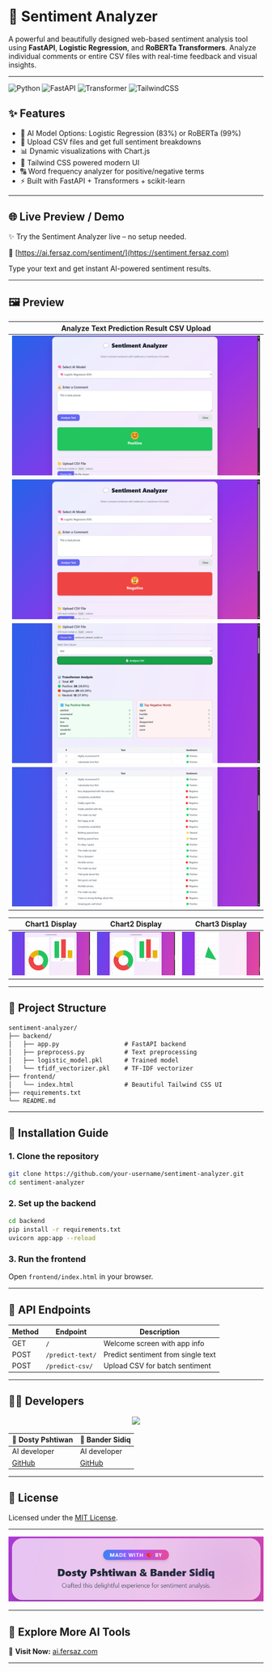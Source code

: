 # 💬 Sentiment Analyzer

A powerful and beautifully designed web-based sentiment analysis tool using **FastAPI**, **Logistic Regression**, and **RoBERTa Transformers**. Analyze individual comments or entire CSV files with real-time feedback and visual insights.

---
![Python](https://img.shields.io/badge/Python-3.12-blue.svg)
![FastAPI](https://img.shields.io/badge/FastAPI-API-green)
![Transformer](https://img.shields.io/badge/HuggingFace-RoBERTa-yellow)
![TailwindCSS](https://img.shields.io/badge/Tailwind-CSS-blue)

## ✨ Features

- 🧠 AI Model Options: Logistic Regression (83%) or RoBERTa (99%)
- 📄 Upload CSV files and get full sentiment breakdowns
- 📊 Dynamic visualizations with Chart.js
- 🎨 Tailwind CSS powered modern UI
- 🔠 Word frequency analyzer for positive/negative terms
- ⚡ Built with FastAPI + Transformers + scikit-learn

---
## 🌐 Live Preview / Demo

✨ Try the Sentiment Analyzer live – no setup needed.

🔗 [https://ai.fersaz.com/sentiment/](https://sentiment.fersaz.com)

Type your text and get instant AI-powered sentiment results.

---
## 🖼 Preview

| Analyze Text Prediction Result CSV Upload |
|--------------|
| ![](screenshots/screenshot1.png) |
| ![](screenshots/screenshot2.png) |
| ![](screenshots/screenshot3.png) |
| ![](screenshots/screenshot4.png) |

| Chart1 Display | Chart2 Display | Chart3 Display |
|---------------|--------------|--------------------|
| ![](screenshots/screenshot5.png) | ![](screenshots/screenshot5.png) | ![](screenshots/screenshot7.png) |

---

## 📁 Project Structure

```
sentiment-analyzer/
├── backend/
│   ├── app.py                  # FastAPI backend
│   ├── preprocess.py           # Text preprocessing
│   ├── logistic_model.pkl      # Trained model
│   └── tfidf_vectorizer.pkl    # TF-IDF vectorizer
├── frontend/
│   └── index.html              # Beautiful Tailwind CSS UI
├── requirements.txt
└── README.md
```

---

## 🚀 Installation Guide

### 1. Clone the repository

```bash
git clone https://github.com/your-username/sentiment-analyzer.git
cd sentiment-analyzer
```

### 2. Set up the backend

```bash
cd backend
pip install -r requirements.txt
uvicorn app:app --reload
```

### 3. Run the frontend

Open `frontend/index.html` in your browser.

---

## 🧪 API Endpoints

| Method | Endpoint         | Description                          |
|--------|------------------|--------------------------------------|
| GET    | `/`              | Welcome screen with app info         |
| POST   | `/predict-text/` | Predict sentiment from single text   |
| POST   | `/predict-csv/`  | Upload CSV for batch sentiment       |

---

## 👨‍💻 Developers

<div align="center">
  <img src="https://img.shields.io/badge/Made%20With%20💙%20By-Dosty%20Pshtiwan%20%26%20Bander%20Sidiq-purple?style=for-the-badge"/>
</div>

| 👤 Dosty Pshtiwan | 👤 Bander Sidiq |
|------------------|----------------|
| AI developer     | AI developer   |
| [GitHub](https://github.com/dosty17) | [GitHub](https://github.com/bander03) |

---

## 📄 License

Licensed under the [MIT License](LICENSE.txt).

---

![](screenshots/screenshot8.png)

---
## 🧠 Explore More AI Tools

🔗 **Visit Now:** [ai.fersaz.com](https://ai.fersaz.com)

---
